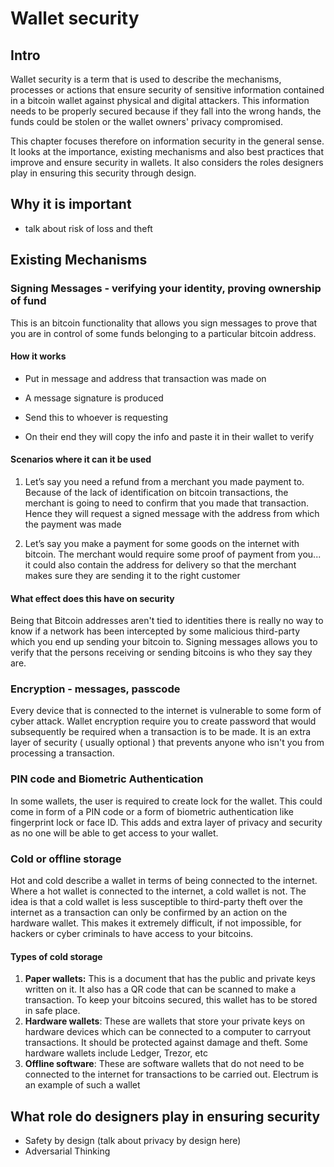 #  Wallet security

## Intro

Wallet security is a term that is used to describe the mechanisms, processes or actions that ensure security of sensitive information contained in a bitcoin wallet against physical and digital attackers. This information needs to be properly secured because if they fall into the wrong hands, the funds could be stolen or the wallet owners' privacy compromised.

This chapter focuses therefore on information security in the general sense. It looks at the importance, existing mechanisms and also best practices that improve and ensure security in wallets. It also considers the roles designers play in ensuring this security through design.



## Why it is important

- talk about risk of loss and theft

  

## Existing Mechanisms

### Signing Messages - verifying your identity, proving ownership of fund

This is an bitcoin functionality that allows you sign messages to prove that you are in control of some funds belonging to a particular bitcoin address.



#### How it works

- Put in message and address that transaction was made on

- A message signature is produced

- Send this to whoever is requesting

- On their end they will copy the info and paste it in their wallet to verify

  

#### Scenarios where it can it be used

1. Let’s say you need a refund from a merchant you made payment to. Because of the lack of identification on bitcoin transactions, the merchant is going to need to confirm that you made that transaction. Hence they will request a signed message with the address from which the payment was made

2. Let’s say you make a payment for some goods on the internet with bitcoin. The merchant would require some proof of payment from you... it could also contain the address for delivery so that the merchant makes sure they are sending it to the right customer

   

#### What effect does this have on security

Being that Bitcoin addresses aren't tied to identities there is really no way to know if a network has been intercepted by some malicious third-party which you end up sending your bitcoin to. Signing messages allows you to verify that the persons receiving or sending bitcoins is who they say they are.



### Encryption - messages, passcode

Every device that is connected to the internet is vulnerable to some form of cyber attack. Wallet encryption require you to create password that would subsequently be required  when a transaction is to be made. It is an extra layer of security ( usually optional ) that prevents anyone who isn't you from processing a transaction.



### PIN code and Biometric Authentication

In some wallets, the user is required to create lock for the wallet. This could come in form of a PIN code or a form of biometric authentication like fingerprint lock or face ID. This adds and extra layer of privacy and security as no one will be able to get access to your wallet.



### Cold or offline storage

Hot and cold describe a wallet in terms of being connected to the internet. Where a hot wallet is connected to the internet, a cold wallet is not. The idea is that a cold wallet is less susceptible to third-party theft over the internet as a transaction can only be confirmed by an action on the hardware wallet. This makes it extremely difficult, if not impossible, for hackers or cyber criminals to have access to your bitcoins.

#### Types of cold storage

1. **Paper wallets:** This is a document that has the public and private keys written on it. It also has a QR code that can be scanned to make a transaction. To keep your bitcoins secured, this wallet has to be stored in safe place.
2. **Hardware wallets**: These are wallets that store your private keys on hardware devices which can be connected to a computer to carryout transactions. It should be protected against damage and theft. Some hardware wallets include Ledger, Trezor, etc
3. **Offline software**: These are software wallets that do not need to be connected to the internet for  transactions to be carried out. Electrum is an example of such a wallet

#### 

## What role do designers play in ensuring security

- Safety by design (talk about privacy by design here)
- Adversarial Thinking



